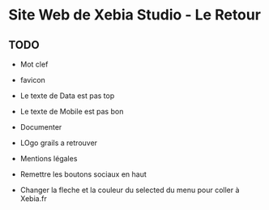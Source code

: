 Site Web de Xebia Studio - Le Retour
====================================



TODO
----

 * Mot clef
 * favicon

  * Le texte de Data est pas top
  * Le texte de Mobile est pas bon

  * Documenter
  * LOgo grails a retrouver
  * Mentions légales
  * Remettre les boutons sociaux en haut
  * Changer la fleche et la couleur du selected du menu pour coller à Xebia.fr




